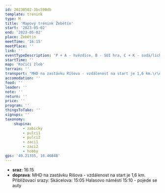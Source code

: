 ```yaml
---
id: 20230502-3bc590db
template: trenink
type: M
title: 'Mapový trénink Žebětín'
start: '2023-05-02'
end: '2023-05-02'
place: Žebětín
meetTime: '16:15'
meetPlace: ''
link: ''
eventTypeDescription: 'P + A - hvězdice, B - SUI hra, C + K - sudá/lichá'
startTime: ''
map: 'Kočičí žleb'
terrain: ''
transport: "MHD na zastávku Ríšova - vzdálenost na start je 1,6 km.\r\nPřibližovací srazy:\r\nSkácelova: 15:05\r\nHalasovo náměstí 15:10 - pojede se auty"
accomodation: ''
food: ''
leader: ''
note: ''
return: ''
price: ''
program: ''
thingsToTake: ''
signups: ''
taxonomy:
    skupina:
        - zabicky
        - pulci1
        - pulci2
        - zaci1
        - zaci2
        - hobby
gps: '49.21355, 16.46848'
---
```


* **sraz**: 16:15
* **doprava**: MHD na zastávku Ríšova - vzdálenost na start je 1,6 km.
Přibližovací srazy:
Skácelova: 15:05
Halasovo náměstí 15:10 - pojede se auty
